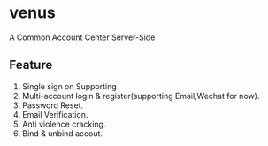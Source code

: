 # venus
A Common Account Center Server-Side
## Feature
1. Single sign on Supporting
1. Multi-account login & register(supporting Email,Wechat for now).
2. Password Reset.
3. Email Verification.
4. Anti violence cracking.
5. Bind & unbind accout.
